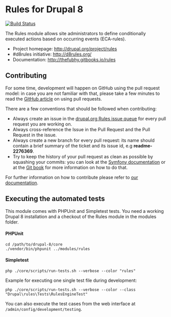 # Rules for Drupal 8

[![Build Status](https://travis-ci.org/fago/rules.svg?branch=8.x-3.x)](https://travis-ci.org/fago/rules)

The Rules module allows site administrators to define conditionally executed
actions based on occurring events (ECA-rules).

* Project homepage: http://drupal.org/project/rules
* #d8rules initiative: http://d8rules.org/
* Documentation: http://thefubhy.gitbooks.io/rules

## Contributing

For some time, development will happen on GitHub using the pull request model:
in case you are not familiar with that, please take a few minutes to read the
[GitHub article](https://help.github.com/articles/using-pull-requests) on using pull requests.

There are a few conventions that should be followed when contributing:

* Always create an issue in the [drupal.org Rules issue queue](http://drupal.org/project/issues/rules)
  for every pull request you are working on.
* Always cross-reference the Issue in the Pull Request and the Pull Request in
  the issue.
* Always create a new branch for every pull request: its name should contain a
  brief summary of the ticket and its issue id, e.g **readme-2276369**.
* Try to keep the history of your pull request as clean as possible by squashing
  your commits: you can look at the [Symfony documentation](http://symfony.com/doc/current/cmf/contributing/commits.html)
  or at the [Git book](http://git-scm.com/book/en/Git-Tools-Rewriting-History#Changing-Multiple-Commit-Messages)
  for more information on how to do that.

For further information on how to contribute please refer to
[our documentation](http://thefubhy.gitbooks.io/rules/contributing/README.md).

## Executing the automated tests

This module comes with PHPUnit and Simpletest tests. You need a working Drupal 8
installation and a checkout of the Rules module in the modules folder.

#### PHPUnit

    cd /path/to/drupal-8/core
    ./vendor/bin/phpunit ../modules/rules

#### Simpletest

    php ./core/scripts/run-tests.sh --verbose --color "rules"

Example for executing one single test file during development:

    php ./core/scripts/run-tests.sh --verbose --color --class "Drupal\rules\Tests\RulesEngineTest"

You can also execute the test cases from the web interface at
``/admin/config/development/testing``.
